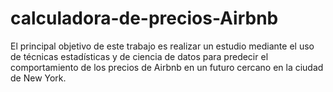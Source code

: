 # calculadora-de-precios-Airbnb
El principal objetivo de este trabajo es realizar un estudio mediante el uso de técnicas estadísticas y de ciencia de datos para predecir el comportamiento de los precios de Airbnb en un futuro cercano en la ciudad de New York.
